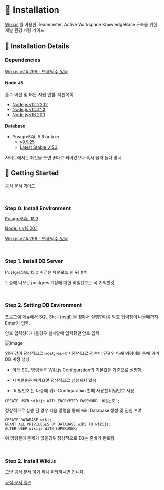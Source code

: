 # 📖 Installation

[Wiki.js](https://js.wiki/) 를 사용한 Teamcenter, Active Workspace KnowledgeBase 구축을 위한 개발 환경 세팅 가이드

## 📜 Installation Details

### Dependencies

[Wiki.js v2.5.299 - 변경될 수 있음](https://js.wiki/get-started)

#### Node.JS

홀수 버전 및 18은 지원 안함. 지원목록

- [Node.js v12.22.12](https://nodejs.org/download/release/v12.22.12/node-v12.22.12-x64.msi)
- [Node.js v14.21.3](https://nodejs.org/download/release/v14.21.3/node-v14.21.3-x64.msi)
- [Node.js v16.20.1](https://nodejs.org/download/release/v16.20.1/node-v16.20.1-x64.msi)

#### Database

- PostgreSQL 9.5 or later
  - [v9.5.25](https://sbp.enterprisedb.com/getfile.jsp?fileid=1257550)
  - [Latest Stable v15.3](https://sbp.enterprisedb.com/getfile.jsp?fileid=1258514)

사이트에서는 최신을 쓰면 좋다고 되어있으나 혹시 몰라 둘다 명시

## 🚀 Getting Started

[공식 문서 가이드](https://docs.requarks.io/install)

<br/>

### Step 0. Install Environment

[PostgreSQL 15.3](https://sbp.enterprisedb.com/getfile.jsp?fileid=1258514)

[Node.js v16.20.1](https://nodejs.org/download/release/v16.20.1/node-v16.20.1-x64.msi)

[Wiki.js v2.5.299 - 변경될 수 있음](https://js.wiki/get-started)

<br/>

### Step 1. Install DB Server

PostgreSQL 15.3 버전을 다운로드 한 뒤 설치

도중에 나오는 postgres 계정에 대한 비밀번호는 꼭 기억할것.

<br/>

### Step 2. Setting DB Environment

프로그렘 메뉴에서 SQL Shell (psql) 을 찾아서 실행한다음 암호 입력창이 나올때까지 Enter키 입력.

암호 입력창이 나올경우 설치할때 입력했던 암호 입력.

![image](https://github.com/Zeliper/TC_WIKI/assets/24862471/2df98793-15e4-4076-91f4-e27a412cec6b)

위와 같이 정상적으로 postgres=# 이런식으로 접속이 된경우 아래 명령어를 통해 위키 DB 계정 생성

* 아래 SQL 명령들은 Wiki.js Configuration의 기본값을 기준으로 설명함.

* 세미콜론을 빼먹으면 정상적으로 실행되지 않음.

* '비밀번호'는 나중에 위키 Configuration 할때 사용할 비밀번호 사용.

```psql
CREATE USER wikijs WITH ENCRYPTED PASSWORD '비밀번호';
```

정상적으로 실행 된 경우 다음 명령을 통해 wiki Database 생성 및 권한 부여

```psql
CREATE DATABASE wiki;
GRANT ALL PRIVILEGES ON DATABASE wiki TO wikijs;
ALTER USER wikijs WITH SUPERUSER;
```

위 명령들에 문제가 없을경우 정상적으로 DB는 준비가 완료됨.

<br/>

### Step 2. Install Wiki.js

그냥 공식 문서 이거 하나 따라하시면 됩니다. 

[공식 문서 링크](https://docs.requarks.io/install/windows)
